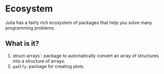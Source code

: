 # Ecosystem

Julia has a fairly rich ecosystem of packages that help you solve many programming
problems.


## What is it?

1. struct-arrays`: package to automatically convert an array of structures into
  a structure of arrays.
1. `gadlfy`: package for creating plots.
